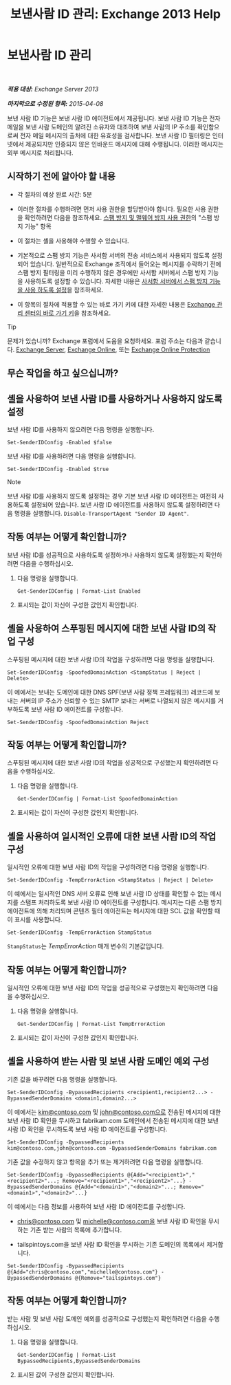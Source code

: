 ﻿---
title: '보낸사람 ID 관리: Exchange 2013 Help'
TOCTitle: 보낸사람 ID 관리
ms:assetid: 2e7b646a-8a66-4be7-a7c1-0bd43bb79a5b
ms:mtpsurl: https://technet.microsoft.com/ko-kr/library/Aa997136(v=EXCHG.150)
ms:contentKeyID: 50482782
ms.date: 05/22/2018
mtps_version: v=EXCHG.150
ms.translationtype: MT
---

# 보낸사람 ID 관리

 

_**적용 대상:** Exchange Server 2013_

_**마지막으로 수정된 항목:** 2015-04-08_

보낸 사람 ID 기능은 보낸 사람 ID 에이전트에서 제공됩니다. 보낸 사람 ID 기능은 전자 메일을 보낸 사람 도메인의 알려진 소유자와 대조하여 보낸 사람의 IP 주소를 확인함으로써 전자 메일 메시지의 출처에 대한 유효성을 검사합니다. 보낸 사람 ID 필터링은 인터넷에서 제공되지만 인증되지 않은 인바운드 메시지에 대해 수행됩니다. 이러한 메시지는 외부 메시지로 처리됩니다.

## 시작하기 전에 알아야 할 내용

  - 각 절차의 예상 완료 시간: 5분

  - 이러한 절차를 수행하려면 먼저 사용 권한을 할당받아야 합니다. 필요한 사용 권한을 확인하려면 다음을 참조하세요. [스팸 방지 및 맬웨어 방지 사용 권한](anti-spam-and-anti-malware-permissions-exchange-2013-help.md)의 "스팸 방지 기능" 항목

  - 이 절차는 셸을 사용해야 수행할 수 있습니다.

  - 기본적으로 스팸 방지 기능은 사서함 서버의 전송 서비스에서 사용되지 않도록 설정되어 있습니다. 일반적으로 Exchange 조직에서 들어오는 메시지를 수락하기 전에 스팸 방지 필터링을 미리 수행하지 않은 경우에만 사서함 서버에서 스팸 방지 기능을 사용하도록 설정할 수 있습니다. 자세한 내용은 [사서함 서버에서 스팸 방지 기능을 사용 하도록 설정](enable-anti-spam-functionality-on-mailbox-servers-exchange-2013-help.md)을 참조하세요.

  - 이 항목의 절차에 적용할 수 있는 바로 가기 키에 대한 자세한 내용은 [Exchange 관리 센터의 바로 가기 키](keyboard-shortcuts-in-the-exchange-admin-center-exchange-online-protection-help.md)을 참조하세요.


> [!TIP]
> 문제가 있습니까? Exchange 포럼에서 도움을 요청하세요. 포럼 주소는 다음과 같습니다. <A href="https://go.microsoft.com/fwlink/p/?linkid=60612">Exchange Server</A>, <A href="https://go.microsoft.com/fwlink/p/?linkid=267542">Exchange Online</A>, 또는 <A href="https://go.microsoft.com/fwlink/p/?linkid=285351">Exchange Online Protection</A>



## 무슨 작업을 하고 싶으십니까?

## 셸을 사용하여 보낸 사람 ID를 사용하거나 사용하지 않도록 설정

보낸 사람 ID를 사용하지 않으려면 다음 명령을 실행합니다.

    Set-SenderIDConfig -Enabled $false

보낸 사람 ID를 사용하려면 다음 명령을 실행합니다.

    Set-SenderIDConfig -Enabled $true


> [!NOTE]
> 보낸 사람 ID를 사용하지 않도록 설정하는 경우 기본 보낸 사람 ID 에이전트는 여전히 사용하도록 설정되어 있습니다. 보낸 사람 ID 에이전트를 사용하지 않도록 설정하려면 다음 명령을 실행합니다. <CODE>Disable-TransportAgent "Sender ID Agent"</CODE>.



## 작동 여부는 어떻게 확인합니까?

보낸 사람 ID를 성공적으로 사용하도록 설정하거나 사용하지 않도록 설정했는지 확인하려면 다음을 수행하십시오.

1.  다음 명령을 실행합니다.
    
        Get-SenderIDConfig | Format-List Enabled

2.  표시되는 값이 자신이 구성한 값인지 확인합니다.

## 셸을 사용하여 스푸핑된 메시지에 대한 보낸 사람 ID의 작업 구성

스푸핑된 메시지에 대한 보낸 사람 ID의 작업을 구성하려면 다음 명령을 실행합니다.

    Set-SenderIDConfig -SpoofedDomainAction <StampStatus | Reject | Delete>

이 예에서는 보내는 도메인에 대한 DNS SPF(보낸 사람 정책 프레임워크) 레코드에 보내는 서버의 IP 주소가 신뢰할 수 있는 SMTP 보내는 서버로 나열되지 않은 메시지를 거부하도록 보낸 사람 ID 에이전트를 구성합니다.

    Set-SenderIDConfig -SpoofedDomainAction Reject

## 작동 여부는 어떻게 확인합니까?

스푸핑된 메시지에 대한 보낸 사람 ID의 작업을 성공적으로 구성했는지 확인하려면 다음을 수행하십시오.

1.  다음 명령을 실행합니다.
    
        Get-SenderIDConfig | Format-List SpoofedDomainAction

2.  표시되는 값이 자신이 구성한 값인지 확인합니다.

## 셸을 사용하여 일시적인 오류에 대한 보낸 사람 ID의 작업 구성

일시적인 오류에 대한 보낸 사람 ID의 작업을 구성하려면 다음 명령을 실행합니다.

    Set-SenderIDConfig -TempErrorAction <StampStatus | Reject | Delete>

이 예에서는 일시적인 DNS 서버 오류로 인해 보낸 사람 ID 상태를 확인할 수 없는 메시지를 스탬프 처리하도록 보낸 사람 ID 에이전트를 구성합니다. 메시지는 다른 스팸 방지 에이전트에 의해 처리되며 콘텐츠 필터 에이전트는 메시지에 대한 SCL 값을 확인할 때 이 표시를 사용합니다.

    Set-SenderIDConfig -TempErrorAction StampStatus

`StampStatus`는 *TempErrorAction* 매개 변수의 기본값입니다.

## 작동 여부는 어떻게 확인합니까?

일시적인 오류에 대한 보낸 사람 ID의 작업을 성공적으로 구성했는지 확인하려면 다음을 수행하십시오.

1.  다음 명령을 실행합니다.
    
        Get-SenderIDConfig | Format-List TempErrorAction

2.  표시되는 값이 자신이 구성한 값인지 확인합니다.

## 셸을 사용하여 받는 사람 및 보낸 사람 도메인 예외 구성

기존 값을 바꾸려면 다음 명령을 실행합니다.

    Set-SenderIDConfig -BypassedRecipients <recipient1,recipient2...> -BypassedSenderDomains <domain1,domain2...>

이 예에서는 kim@contoso.com 및 john@contoso.com으로 전송된 메시지에 대한 보낸 사람 ID 확인을 무시하고 fabrikam.com 도메인에서 전송된 메시지에 대한 보낸 사람 ID 확인을 무시하도록 보낸 사람 ID 에이전트를 구성합니다.

    Set-SenderIDConfig -BypassedRecipients kim@contoso.com,john@contoso.com -BypassedSenderDomains fabrikam.com

기존 값을 수정하지 않고 항목을 추가 또는 제거하려면 다음 명령을 실행합니다.

    Set-SenderIDConfig -BypassedRecipients @{Add="<recipient1>","<recipient2>"...; Remove="<recipient1>","<recipient2>"...} -BypassedSenderDomains @{Add="<domain1>","<domain2>"...; Remove="<domain1>","<domain2>"...}

이 예에서는 다음 정보를 사용하여 보낸 사람 ID 에이전트를 구성합니다.

  - chris@contoso.com 및 michelle@contoso.com을 보낸 사람 ID 확인을 무시하는 기존 받는 사람의 목록에 추가합니다.

  - tailspintoys.com을 보낸 사람 ID 확인을 무시하는 기존 도메인의 목록에서 제거합니다.

<!-- end list -->

    Set-SenderIDConfig -BypassedRecipients @{Add="chris@contoso.com","michelle@contoso.com"} -BypassedSenderDomains @{Remove="tailspintoys.com"}

## 작동 여부는 어떻게 확인합니까?

받는 사람 및 보낸 사람 도메인 예외를 성공적으로 구성했는지 확인하려면 다음을 수행하십시오.

1.  다음 명령을 실행합니다.
    
        Get-SenderIDConfig | Format-List BypassedRecipients,BypassedSenderDomains

2.  표시된 값이 구성한 값인지 확인합니다.

